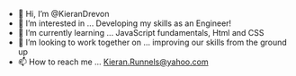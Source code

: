 - 👋 Hi, I’m @KieranDrevon
- 👀 I’m interested in ... Developing my skills as an Engineer!
- 🌱 I’m currently learning ... JavaScript fundamentals, Html and CSS
- 💞️ I’m looking to work together on ... improving our skills from the ground up
- 📫 How to reach me ... Kieran.Runnels@yahoo.com 

<!---
I am just beginning the journey into becoming a developer. 
Starting from the very basics to hopefully land myself a Full-Time job!

--->

